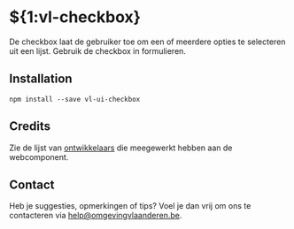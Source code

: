 # ${1:vl-checkbox}
De checkbox laat de gebruiker toe om een of meerdere opties te selecteren uit een lijst. Gebruik de checkbox in formulieren.

## Installation
```
npm install --save vl-ui-checkbox
```

## Credits
Zie de lijst van [ontwikkelaars](https://github.com/milieuinfo/webcomponent-vl-ui-checkbox/graphs/contributors) die meegewerkt hebben aan de webcomponent.

## Contact
Heb je suggesties, opmerkingen of tips? Voel je dan vrij om ons te contacteren via help@omgevingvlaanderen.be.